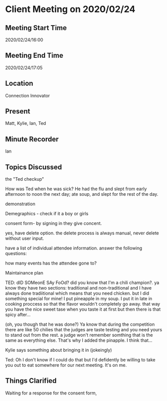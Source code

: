 # Client Meeting on 2020/02/24

## Meeting Start Time

2020/02/24/16:00

## Meeting End Time

2020/02/24/17:05

## Location

Connection Innovator

## Present

Matt, Kylie, Ian, Ted

## Minute Recorder

Ian

## Topics Discussed

the "Ted checkup"

How was Ted when he was sick? He had the flu and slept from early afternoon to noon the next day; ate soup, and slept for the rest of the day.

demonstration

Demegraphics - check if it a boy or girls

consent form- by signing in they give concent. 

yes, have delete option. the delete process is always manual, never delete without user input.

have a list of individual attendee information. answer the following questions:

  how many events has the attendee gone to?
  
Maintainance plan

   TED: dID SOMeonE SAy FoOd? did you know that I'm a chili champion?. ya know they have two sections: traditional and non-traditional and I have always done tradiitional which means that you need chicken. but I did something special for mine! I put pineapple in my soup. I put it in late in cooking proccess so that the flavor wouldn't completely go away. that way you have the nice sweet tase when you taste it at first but then there is that spicy after...
   
   (oh, you though that he was done?) Ya know that during the competition there are like 50 chilies that the judges are taste testing and you need yours to stand out from the rest. a judge won't remember somthing that is the same as everything else. That's why I added the pinapple. I think that...
   
   Kylie says something about bringing it in (jokeingly)
   
   Ted: Oh I don't know if I could do that but I'd defidently be willing to take you out to eat somewhere for our next meeting. It's on me.
   

## Things Clarified

Waiting for a response for the consent form, 
